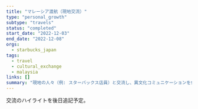 ```yaml
---
title: "マレーシア渡航（現地交流）"
type: "personal_growth"
subtype: "travels"
status: "completed"
start_date: "2022-12-03"
end_date: "2022-12-08"
orgs:
  - starbucks_japan
tags:
  - travel
  - cultural_exchange
  - malaysia
links: []
summary: "現地の人々（例: スターバックス店員）と交流し、異文化コミュニケーションを体験。"
---
```


交流のハイライトを後日追記予定。


